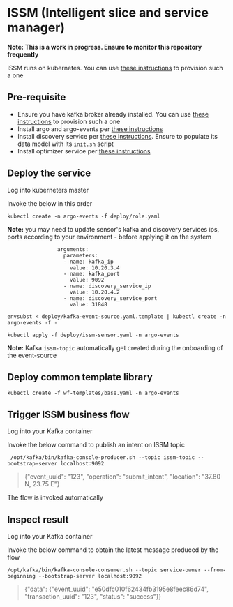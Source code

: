 # ISSM (Intelligent slice and service manager)

**Note: This is a work in progress. Ensure to monitor this repository frequently**

ISSM runs on kubernetes. You can use [these instructions](https://github.com/5GZORRO/infrastructure/blob/master/docs/kubernetes.md) to provision such a one

## Pre-requisite

* Ensure you have kafka broker already installed. You can use [these instructions](https://github.com/5GZORRO/infrastructure/blob/master/docs/kafka.md) to provision such a one
* Install argo and argo-events per [these instructions](docs/argo.md)
* Install discovery service per [these instructions](https://github.com/5GZORRO/smart-discovery-simulator/blob/master/README.md). Ensure to populate its data model with its `init.sh` script
* Install optimizer service per [these instructions](https://github.com/5GZORRO/issm-optimizer/blob/master/README.md)

## Deploy the service

Log into kuberneters master

Invoke the below in this order

```
kubectl create -n argo-events -f deploy/role.yaml
```

**Note:** you may need to update sensor's kafka and discovery services ips, ports according to your environment - before applying it on the system

```
                arguments:
                  parameters:
                  - name: kafka_ip
                    value: 10.20.3.4
                  - name: kafka_port
                    value: 9092
                  - name: discovery_service_ip
                    value: 10.20.4.2
                  - name: discovery_service_port
                    value: 31848
```

```
envsubst < deploy/kafka-event-source.yaml.template | kubectl create -n argo-events -f -
```

```
kubectl apply -f deploy/issm-sensor.yaml -n argo-events
```

**Note:** Kafka `issm-topic` automatically get created during the onboarding of the event-source

## Deploy common template library

```
kubectl create -f wf-templates/base.yaml -n argo-events
```

## Trigger ISSM business flow

Log into your Kafka container

Invoke the below command to publish an intent on ISSM topic

```
 /opt/kafka/bin/kafka-console-producer.sh --topic issm-topic --bootstrap-server localhost:9092
```

>{"event_uuid": "123", "operation": "submit_intent", "location": "37.80 N, 23.75 E"}

The flow is invoked automatically

## Inspect result

Log into your Kafka container

Invoke the below command to obtain the latest message produced by the flow

```
/opt/kafka/bin/kafka-console-consumer.sh --topic service-owner --from-beginning --bootstrap-server localhost:9092
```

>{"data": {"event_uuid": "e50dfc010f62434fb3195e8feec86d74", "transaction_uuid": "123", "status": "success"}}
